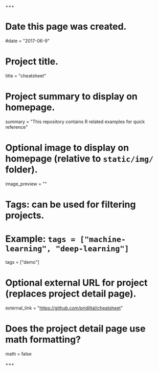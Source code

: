 +++
# Date this page was created.
#date = "2017-06-9"

# Project title.
title = "cheatsheet"

# Project summary to display on homepage.
summary = "This repository contains R related examples for quick reference"

# Optional image to display on homepage (relative to `static/img/` folder).
image_preview = ""

# Tags: can be used for filtering projects.
# Example: `tags = ["machine-learning", "deep-learning"]`
tags = ["demo"]

# Optional external URL for project (replaces project detail page).
external_link = "https://github.com/pridiltal/cheatsheet"

# Does the project detail page use math formatting?
math = false

+++

